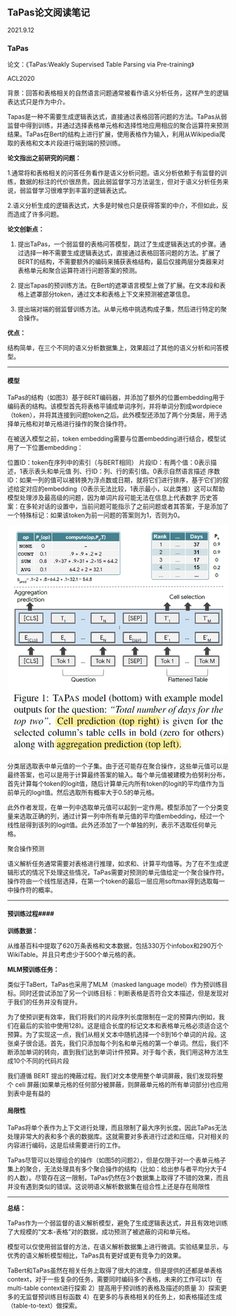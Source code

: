 ## TaPas论文阅读笔记

2021.9.12

### TaPas
论文：《TaPas:Weakly Supervised Table Parsing via Pre-training》

ACL2020

背景：回答和表格相关的自然语言问题通常被看作语义分析任务，这样产生的逻辑表达式只是作为中介。

Tapas是一种不需要生成逻辑表达式，直接通过表格回答问题的方法。TaPas从弱监督中得到训练，并通过选择表格单元格和选择性地应用相应的聚合运算符来预测结果。TaPas在Bert的结构上进行扩展，使用表格作为输入，利用从Wikipedia爬取的表格和文本片段进行端到端的预训练。


**论文指出之前研究的问题：**

1.通常将和表格相关的问答任务看作是语义分析问题。语义分析依赖于有监督的训练，数据的标注的代价很昂贵。因此弱监督学习方法诞生，但对于语义分析任务来说，弱监督学习很难学到丰富的逻辑表达式。

2.语义分析生成的逻辑表达式，大多是时候也只是获得答案的中介，不但如此，反而造成了许多问题。

**论文创新点：**

1. 提出TaPas，一个弱监督的表格问答模型，跳过了生成逻辑表达式的步骤。通过选择一种不需要生成逻辑表达式，直接通过表格回答问题的方法。扩展了BERT的结构，不需要额外的编码来捕获表格结构，最后仅接两层分类器来对表格单元和聚合运算符进行问题答案的预测。

2. 提出Tapas的预训练方法。在Bert的遮罩语言模型上做了扩展。在文本段和表格上遮罩部分token，通过文本和表格上下文来预测被遮罩信息。

3. 提出端对端的弱监督训练方法。从单元格中挑选构成子集，然后进行特定的聚合操作。

**优点：**

结构简单，在三个不同的语义分析数据集上，效果超过了其他的语义分析和问答模型。

---

#### 模型

TaPas的结构（如图3）基于BERT编码器，并添加了额外的位置embedding用于编码表的结构。该模型首先将表格平铺成单词序列，并将单词分割成wordpiece（token），并将其连接到问题token之后。此外模型还添加了两个分类层，用于选择单元格和对单元格进行操作的聚合操作符。

在被送入模型之前，token embedding需要与位置embedding进行结合，模型试用了一下位置embedding：

位置ID：token在序列中的索引（与BERT相同）
片段ID：有两个值：0表示描述，1表示表头和单元值
列、行ID：列、行的索引值。0表示自然语言描述
序数ID：如果一列的值可以被转换为浮点数或日期，就将它们进行排序，基于它们的叙述给定对应的embedding（0表示无法比较，1表示最小，以此类推）这可以帮助模型处理涉及最高级的问题，因为单词片段可能无法在信息上代表数字
历史答案：在多轮对话的设置中，当前问题可能指示了之前问题或者其答案，于是添加了一个特殊标记：如果该token为前一问题的答案则为1，否则为0。

![tapas的总体图](Paperphoto/tapas_overview.png)

分类层选取表中单元值的一个子集。由于还可能存在聚合操作，这些单元值可以是最终答案，也可以是用于计算最终答案的输入。每个单元值被建模为伯努利分布，首先计算每个token的logit值，随后计算单元内所有token的logit的平均值作为当前单元的logit值。然后选取所有概率大于0.5的单元格。

此外作者发现，在单一列中选取单元值可以起到一定作用。模型添加了一个分类变量来选取正确的列，通过计算一列中所有单元值的平均值embedding，经过一个线性层得到该列的logit值。此外还添加了一个单独的列，表示不选取任何单元格。

聚合操作预测

语义解析任务通常需要对表格进行推理，如求和、计算平均值等。为了在不生成逻辑形式的情况下处理这些情况，TaPas需要对预测的单元值给定一个聚合操作符。操作符由一个线性层选择，在第一个token的最后一层应用softmax得到选取每一中操作符的概率。

---

#### 预训练过程####


**训练数据：**

从维基百科中提取了620万条表格和文本数据，包括330万个infobox和290万个WikiTable。并且只考虑少于500个单元格的表。

**MLM预训练任务：**

类似于TaBert，TaPas也采用了MLM（masked language model）作为预训练目标。同时还尝试添加了另一个训练目标：判断表格是否符合文本描述，但是发现对于我们的任务并没有提升。

为了使预训更有效率，我们将我们的片段序列长度限制在一定的预算内(例如，我们在最后的实验中使用128)。这是组合长度的标记文本和表格单元格必须适合这个预算。为了实现这一点，我们从相关文本中随机选择一个8到16个单词的片段。这张桌子很合适。首先，我们只添加每个列名和单元格的第一个单词。然后，我们不断添加单词的转向，直到我们达到单词计件预算。对于每个表，我们用这种方法生成10个不同的代码片段

我们遵循 BERT 提出的掩蔽过程。我们对文本使用整个单词屏蔽，我们发现将整个 celi 屏蔽(如果单元格的任何部分被屏蔽，则屏蔽单元格的所有单词部分)也应用到表中是有益的

#### 局限性

TaPas将单个表作为上下文进行处理，而且限制了最大序列长度。因此TaPas无法处理非常大的表和多个表的数据库。这就需要对多表进行过滤和压缩，只对相关的内容进行编码，这是后续需要进行的工作。

TaPas尽管可以处理组合的操作（如图5的问题2），但是仅限于对一个表单元格子集上的聚合，无法处理具有多个聚合操作的结构（比如：给出参与者平均分大于4的人数）。尽管存在这一限制，TaPas仍然在3个数据集上取得了不错的效果，而且并没有遇到类似的错误。这说明语义解析数据集在组合性上还是存在局限性

---

**总结：**

TaPas作为一个弱监督的语义解析模型，避免了生成逻辑表达式，并且有效地训练了大规模的“文本-表格”对的数据，成功预测了被遮蔽的词和单元格。

模型可以仅使用弱监督的方法，在语义解析数据集上进行微调。实验结果显示，与优秀的语义解析模型相比，TaPas具有更好或更有竞争力的效果。

TaBert和TaPas虽然在相关任务上取得了很大的进度，但是提供的还都是单表格context，对于一些复杂的任务，需要同时编码多个表格，未来的工作可以1）在multi-table context进行探索 2）提高用于预训练的表格及描述的质量 3）探索更多的无监督预训练目标函数 4）在更多的与表格相关的任务上，如表格描述生成（table-to-text）做探索。
